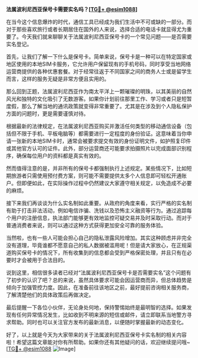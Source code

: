 **法属波利尼西亚保号卡需要实名吗？[[TG💪+ @esim1088](https://t.me/s/esim1088)]**

在当今这个信息爆炸的时代，通信工具已经成为我们生活中不可或缺的一部分。而对于那些喜欢旅行或者长期居住在国外的人来说，选择合适的电话卡就显得尤为重要了。今天我们就来聊聊关于法属波利尼西亚保号卡的一个常见问题——是否需要实名登记。

首先，让我们了解一下什么是保号卡。简单来说，保号卡是一种可以在特定国家或地区使用的本地SIM卡服务，它允许用户保留现有的手机号码，同时享受当地网络运营商提供的各种优惠套餐。对于经常往返于不同国家之间的商务人士或是留学生而言，这样的服务无疑是非常方便且实用的。

那么回到正题，法属波利尼西亚作为南太平洋上一颗璀璨的明珠，以其美丽的自然风光和独特的文化吸引了无数游客。如果你计划前往那里工作、学习或者只是短暂度假，那么了解当地的通讯政策就变得非常重要了。尤其是在涉及到个人隐私保护方面的问题时，更是需要谨慎对待。

根据最新的法律规定，在法属波利尼西亚购买并激活任何类型的移动通信设备（包括但不限于手机、平板电脑等）都需要进行一定程度的身份验证。这意味着当你申请一张新的本地SIM卡时，通常会被要求提交有效的身份证明文件，如护照复印件或其他官方认可的证件。此外，部分运营商还可能要求拍摄照片以完成面部识别程序，确保每位用户的资料都是真实有效的。

然而值得注意的是，并非所有的保号卡都强制执行上述规定。某些情况下，比如短期旅游者只需使用预付费方案，则可能不需要提供太多个人信息即可轻松开通账户。但即便如此，在实际操作过程中仍然建议大家遵守相关规定，以免造成不必要的麻烦。

接下来我们再谈谈为什么实名制如此重要。从政府的角度来看，实行严格的实名制有助于打击非法活动，例如电信诈骗、洗钱以及恐怖主义融资等行为。通过追踪每个用户的注册信息，执法部门能够更有效地监控可疑交易并及时采取行动。而对于普通消费者来说，则可以通过这种方式获得更加安全可靠的服务体验。

当然啦，也有一些人可能会担心自己的隐私泄露风险增加。其实这种顾虑并非完全没有道理，毕竟谁都不愿意自己的私人数据被滥用呢！但是请大家放心，在正规渠道购买保号卡的情况下，所有收集到的信息都会受到严格保密处理，并且只有在必要时才会被用于合法目的。

说到这里，相信很多读者已经对“法属波利尼西亚保号卡是否需要实名”这个问题有了初步的认识了吧？总的来说，虽然具体要求可能会因运营商而异，但总体趋势是倾向于加强管控力度。因此，在准备前往该地区之前，最好提前咨询相关服务商，了解清楚他们的具体政策后再做决定。

最后提醒一下各位小伙伴，无论身处何地，保持警惕始终是最明智的选择。如果发现有任何异常情况发生，比如收到不明来源的短信或邮件，请立即联系当地警方寻求帮助。同时也可以关注官方发布的最新消息，以便随时掌握最新的动态变化。

好了，以上就是今天为大家带来的关于法属波利尼西亚保号卡实名制的相关内容啦！希望这篇文章能对你有所帮助。如果你还有其他疑问的话，欢迎继续提问哦~ [[TG💪+ @esim1088](https://t.me/s/esim1088) ![Image](https://i.postimg.cc/4NQfJmqS/Snipaste-2025-05-13-00-14-12.png)]